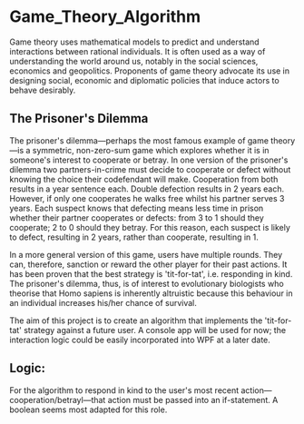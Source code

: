 # Game_Theory_Algorithm
Game theory uses mathematical models to predict and understand interactions between rational individuals. It is often used as a way of understanding the world around us, notably in the social sciences, economics and geopolitics. Proponents of game theory advocate its use in designing social, economic and diplomatic policies that induce actors to behave desirably.
## The Prisoner's Dilemma
The prisoner's dilemma—perhaps the most famous example of game theory—is a symmetric, non-zero-sum game which explores whether it is in someone's interest to cooperate or betray. In one version of the prisoner's dilemma two partners-in-crime must decide to cooperate or defect without knowing the choice their codefendant will make. Cooperation from both results in a year sentence each. Double defection results in 2 years each. However, if only one cooperates he walks free whilst his partner serves 3 years. Each suspect knows that defecting means less time in prison whether their partner cooperates or defects: from 3 to 1 should they cooperate; 2 to 0 should they betray. For this reason, each suspect is likely to defect, resulting in 2 years, rather than cooperate, resulting in 1.

In a more general version of this game, users have multiple rounds. They can, therefore, sanction or reward the other player for their past actions. It has been proven that the best strategy is 'tit-for-tat', i.e. responding in kind. The prisoner's dilemma, thus, is of interest to evolutionary biologists who theorise that Homo sapiens is inherently altruistic because this behaviour in an individual increases his/her chance of survival.

The aim of this project is to create an algorithm that implements the 'tit-for-tat' strategy against a future user. A console app will be used for now; the interaction logic could be easily incorporated into WPF at a later date.

## Logic:
For the algorithm to respond in kind to the user's most recent action—cooperation/betrayl—that action must be passed into an if-statement. A boolean seems most adapted for this role.
